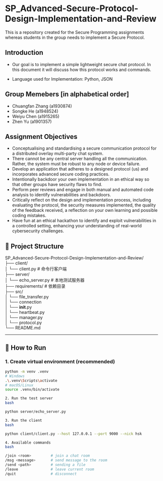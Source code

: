 # SP_Advanced-Secure-Protocol-Design-Implementation-and-Review
This is a repository created for the Secure Programming assignments whereas students in the group needs to implement a Secure Protocol. 


## Introduction 
- Our goal is to implement a simple lightweight secure chat protocol. In this document it will discuss how this protocol works and commands. 

- Language used for Implementation: Python, JSON 


## Group Memebers [in alphabetical order] 
- Chuangfan Zhang  (a1930874)
- Songke He (a1948524)
- Weiyu Chen (a1915265)
- Zhen Yu (a1901357) 

## Assignment Objectives
- Conceptualising and standardising a secure communication protocol for a distributed overlay multi-party chat system.
- There cannot be any central server handling all the communication. Rather, the system must be robust to any node or device failure. 
- Develop an application that adheres to a designed protocol (us) and incorporates advanced secure coding practices.  
- Intentionally backdoor your own implementation in an ethical way so that other groups have security flaws to find. 
- Perform peer reviews and engage in both manual and automated code analysis to identify vulnerabilities and backdoors.  
- Critically reflect on the design and implementation process, including evaluating the protocol, the security measures implemented, the quality of the feedback received, a reflection on your own learning and possible coding mistakes.
- Have fun at an ethical hackathon to identify and exploit vulnerabilities in a controlled setting, enhancing your understanding of real-world cybersecurity challenges.


## 📂 Project Structure
SP_Advanced-Secure-Protocol-Design-Implementation-and-Review/<br>
├── client/<br>
│ └── client.py # 命令行客户端<br>
├── server/<br>
│ └── echo_server.py # 本地测试服务器<br>
├── requirements/ # 依赖目录<br>
├── src/ <br>
│ └── file_transfer.py <br>
│  └── connection <br>
│     └── __init__.py<br>
│     └── heartbeat.py<br>
│     └── manager.py<br>
│     └── protocol.py<br>
└── README.md

---

## 🚀 How to Run

### 1. Create virtual environment (recommended)
```bash
python -m venv .venv
# Windows
.\.venv\Scripts\activate
# macOS/Linux
source .venv/bin/activate

2. Run the test server
bash

python server/echo_server.py

3. Run the client
bash

python client/client.py --host 127.0.0.1 --port 9000 --nick hsk

4. Available commands
bash

/join <room>         # join a chat room
/msg <message>       # send message to the room
/send <path>         # sending a file 
/leave               # leave current room
/quit                # disconnect

